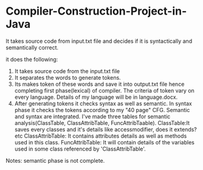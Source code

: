 # Compiler-Construction-Project-in-Java
It takes source code from input.txt file and decides if it is syntactically and semantically correct.

it does the following:
1) It takes source code from the input.txt file
2) It separates the words to generate tokens.
3) Its makes token of these words and save it into output.txt file hence completing first phase(lexical) of compiler. The criteria of 
   token vary on every language. Details of my language will be in language.docx.
4) After generating tokens it checks syntax as well as semantic. In syntax phase it checks the tokens according to my "40 page" CFG. Semantic
   and syntax are integrated. I've made three tables for semantic analysis(ClassTable, ClassAttribTable, FuncAttribTaable).
   ClassTable:It saves every classes and it's details like accessmodifier, does it extends? etc
   ClassAttribTable: It contains attributes details as well as methods used in this class.
   FuncAttribTable: It will contain details of the variables used in some class referenced by 'ClassAttribTable'. 
   
Notes: semantic phase is not complete.
